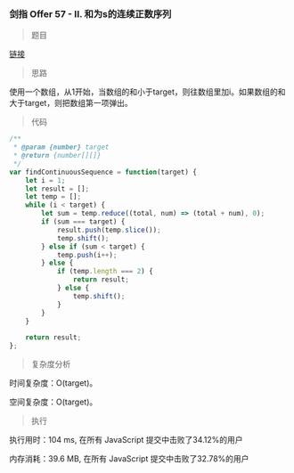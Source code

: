### 剑指 Offer 57 - II. 和为s的连续正数序列

> 题目

[链接](https://leetcode-cn.com/problems/he-wei-sde-lian-xu-zheng-shu-xu-lie-lcof/)

> 思路

使用一个数组，从1开始，当数组的和小于target，则往数组里加i。如果数组的和大于target，则把数组第一项弹出。

> 代码

```js
/**
 * @param {number} target
 * @return {number[][]}
 */
var findContinuousSequence = function(target) {
    let i = 1;
    let result = [];
    let temp = [];
    while (i < target) {
        let sum = temp.reduce((total, num) => (total + num), 0);
        if (sum === target) {
            result.push(temp.slice());
            temp.shift();
        } else if (sum < target) {
            temp.push(i++);
        } else {
            if (temp.length === 2) {
                return result;
            } else {
                temp.shift();
            }
        }
    }
    
    return result;
};
```

> 复杂度分析

时间复杂度：O(target)。

空间复杂度：O(target)。

> 执行

执行用时：104 ms, 在所有 JavaScript 提交中击败了34.12%的用户

内存消耗：39.6 MB, 在所有 JavaScript 提交中击败了32.78%的用户